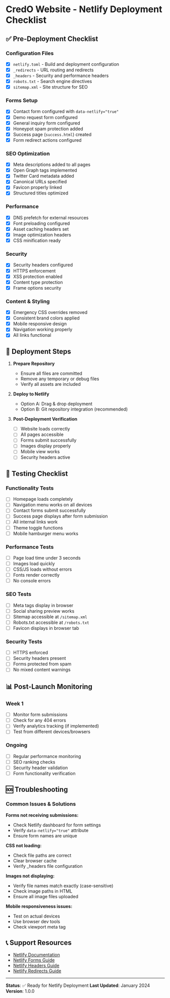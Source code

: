 # CredO Website - Netlify Deployment Checklist

## ✅ Pre-Deployment Checklist

### Configuration Files
- [x] `netlify.toml` - Build and deployment configuration
- [x] `_redirects` - URL routing and redirects
- [x] `_headers` - Security and performance headers
- [x] `robots.txt` - Search engine directives
- [x] `sitemap.xml` - Site structure for SEO

### Forms Setup
- [x] Contact form configured with `data-netlify="true"`
- [x] Demo request form configured
- [x] General inquiry form configured
- [x] Honeypot spam protection added
- [x] Success page (`success.html`) created
- [x] Form redirect actions configured

### SEO Optimization
- [x] Meta descriptions added to all pages
- [x] Open Graph tags implemented
- [x] Twitter Card metadata added
- [x] Canonical URLs specified
- [x] Favicon properly linked
- [x] Structured titles optimized

### Performance
- [x] DNS prefetch for external resources
- [x] Font preloading configured
- [x] Asset caching headers set
- [x] Image optimization headers
- [x] CSS minification ready

### Security
- [x] Security headers configured
- [x] HTTPS enforcement
- [x] XSS protection enabled
- [x] Content type protection
- [x] Frame options security

### Content & Styling
- [x] Emergency CSS overrides removed
- [x] Consistent brand colors applied
- [x] Mobile responsive design
- [x] Navigation working properly
- [x] All links functional

## 🚀 Deployment Steps

1. **Prepare Repository**
   - Ensure all files are committed
   - Remove any temporary or debug files
   - Verify all assets are included

2. **Deploy to Netlify**
   - Option A: Drag & drop deployment
   - Option B: Git repository integration (recommended)

3. **Post-Deployment Verification**
   - [ ] Website loads correctly
   - [ ] All pages accessible
   - [ ] Forms submit successfully
   - [ ] Images display properly
   - [ ] Mobile view works
   - [ ] Security headers active

## 🔧 Testing Checklist

### Functionality Tests
- [ ] Homepage loads completely
- [ ] Navigation menu works on all devices
- [ ] Contact forms submit successfully
- [ ] Success page displays after form submission
- [ ] All internal links work
- [ ] Theme toggle functions
- [ ] Mobile hamburger menu works

### Performance Tests
- [ ] Page load time under 3 seconds
- [ ] Images load quickly
- [ ] CSS/JS loads without errors
- [ ] Fonts render correctly
- [ ] No console errors

### SEO Tests
- [ ] Meta tags display in browser
- [ ] Social sharing preview works
- [ ] Sitemap accessible at `/sitemap.xml`
- [ ] Robots.txt accessible at `/robots.txt`
- [ ] Favicon displays in browser tab

### Security Tests
- [ ] HTTPS enforced
- [ ] Security headers present
- [ ] Forms protected from spam
- [ ] No mixed content warnings

## 📊 Post-Launch Monitoring

### Week 1
- [ ] Monitor form submissions
- [ ] Check for any 404 errors
- [ ] Verify analytics tracking (if implemented)
- [ ] Test from different devices/browsers

### Ongoing
- [ ] Regular performance monitoring
- [ ] SEO ranking checks
- [ ] Security header validation
- [ ] Form functionality verification

## 🆘 Troubleshooting

### Common Issues & Solutions

**Forms not receiving submissions:**
- Check Netlify dashboard for form settings
- Verify `data-netlify="true"` attribute
- Ensure form names are unique

**CSS not loading:**
- Check file paths are correct
- Clear browser cache
- Verify _headers file configuration

**Images not displaying:**
- Verify file names match exactly (case-sensitive)
- Check image paths in HTML
- Ensure all image files uploaded

**Mobile responsiveness issues:**
- Test on actual devices
- Use browser dev tools
- Check viewport meta tag

## 📞 Support Resources

- [Netlify Documentation](https://docs.netlify.com/)
- [Netlify Forms Guide](https://docs.netlify.com/forms/setup/)
- [Netlify Headers Guide](https://docs.netlify.com/routing/headers/)
- [Netlify Redirects Guide](https://docs.netlify.com/routing/redirects/)

---

**Status**: ✅ Ready for Netlify Deployment
**Last Updated**: January 2024
**Version**: 1.0.0
